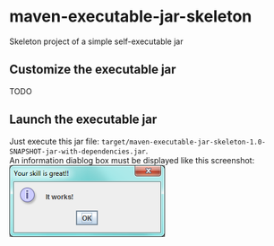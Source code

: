 maven-executable-jar-skeleton
=============================

Skeleton project of a simple self-executable jar

## Customize the executable jar

TODO

## Launch the executable jar

Just execute this jar file: `target/maven-executable-jar-skeleton-1.0-SNAPSHOT-jar-with-dependencies.jar`.  
An information diablog box must be displayed like this screenshot:
![executable jar screenshot](screenshot.png)

